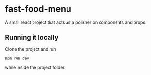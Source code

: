 # fast-food-menu

A small react project that acts as a polisher on components and props.

## Running it locally

Clone the project and run
```bash
npm run dev
```

while inside the project folder.
